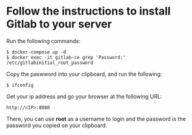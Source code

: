 # Follow the instructions to install Gitlab to your server

Run the following commands:

    $ docker-compose up -d
    $ docker exec -it gitlab-ce grep 'Password:' /etc/gitlabinitial_root_password

Copy the paswword into your clipboard, and run the following: 

    $ ifconfig

Get your ip address and go your browser at the following URL:

    http://<IP>:8080

There, you can use **root** as a username to login and the password is the password you copied on your clipboard.
